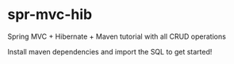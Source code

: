 spr-mvc-hib
===========

Spring MVC + Hibernate + Maven tutorial with all CRUD operations

Install maven dependencies and import the SQL to get started!